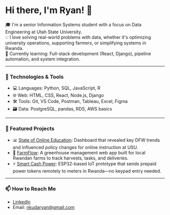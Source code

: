 # Hi there, I'm Ryan! 👋

🎓 I'm a senior Information Systems student with a focus on Data Engineering at Utah State University.  
💡 I love solving real-world problems with data, whether it's optimizing university operations, supporting farmers, or simplifying systems in Rwanda.  
🌱 Currently learning: Full-stack development (React, Django), pipeline automation, and system integration.  

---

### 🔧 Technologies & Tools

- 💻 Languages: Python, SQL, JavaScript, R  
- 🌐 Web: HTML, CSS, React, Node.js, Django  
- 🛠️ Tools: Git, VS Code, Postman, Tableau, Excel, Figma  
- 🗃️ Data: PostgreSQL, pandas, RDS, AWS basics

---

### 📌 Featured Projects

- 📊 [State of Online Education](https://github.com/yourusername/online-education-dashboard): Dashboard that revealed key DFW trends and influenced policy changes for online instruction at USU.  
- 🌾 [FarmFlow](https://github.com/yourusername/farmflow): A greenhouse management web app built for local Rwandan farms to track harvests, tasks, and deliveries.  
- ⚡ [Smart Cash Power](https://github.com/yourusername/smart-cash-power): ESP32-based IoT prototype that sends prepaid power tokens remotely to meters in Rwanda—no keypad entry needed.

---

### 📫 How to Reach Me

- [LinkedIn](https://www.linkedin.com/in/ryan-nkunda)  
- Email: nkudaryan@gmail.com
